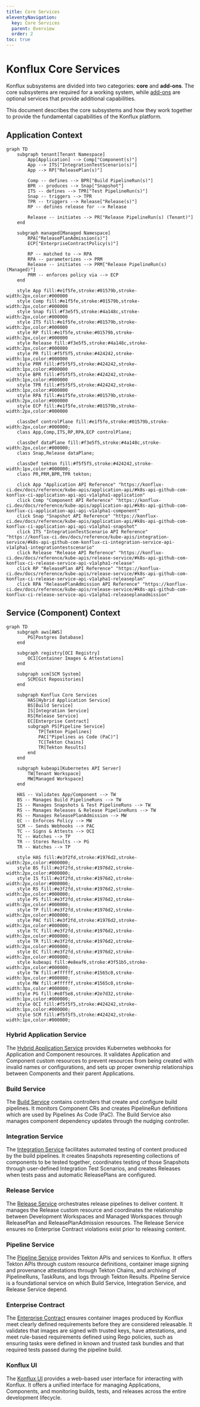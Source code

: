 ```yaml
---
title: Core Services
eleventyNavigation:
  key: Core Services
  parent: Overview
  order: 2
toc: true
---
```


# Konflux Core Services

Konflux subsystems are divided into two categories: **core** and **add-ons**. The core subsystems are required for a working system, while [add-ons](../add-ons/index.md) are optional services that provide additional capabilities.

This document describes the core subsystems and how they work together to provide the fundamental capabilities of the Konflux platform.

## Application Context

```mermaid
graph TD
    subgraph tenant[Tenant Namespace]
        App[Application] --> Comp["Component(s)"]
        App --> ITS["IntegrationTestScenario(s)"]
        App --> RP["ReleasePlan(s)"]

        Comp -- defines --> BPR["Build PipelineRun(s)"]
        BPR -- produces --> Snap["Snapshot"]
        ITS -- defines --> TPR["Test PipelineRun(s)"]
        Snap -- triggers --> TPR
        TPR -- triggers --> Release["Release(s)"]
        RP -- defines release for --> Release

        Release -- initiates --> PR["Release PipelineRun(s) (Tenant)"]
    end

    subgraph managed[Managed Namespace]
        RPA["ReleasePlanAdmission(s)"]
        ECP["EnterpriseContractPolicy(s)"]

        RP -- matched to --> RPA
        RPA -- parameterizes --> PRM
        Release -- initiates --> PRM["Release PipelineRun(s) (Managed)"]
        PRM -- enforces policy via --> ECP
    end

    style App fill:#e1f5fe,stroke:#01579b,stroke-width:2px,color:#000000
    style Comp fill:#e1f5fe,stroke:#01579b,stroke-width:2px,color:#000000
    style Snap fill:#f3e5f5,stroke:#4a148c,stroke-width:2px,color:#000000
    style ITS fill:#e1f5fe,stroke:#01579b,stroke-width:2px,color:#000000
    style RP fill:#e1f5fe,stroke:#01579b,stroke-width:2px,color:#000000
    style Release fill:#f3e5f5,stroke:#4a148c,stroke-width:2px,color:#000000
    style PR fill:#f5f5f5,stroke:#424242,stroke-width:1px,color:#000000
    style PRM fill:#f5f5f5,stroke:#424242,stroke-width:1px,color:#000000
    style BPR fill:#f5f5f5,stroke:#424242,stroke-width:1px,color:#000000
    style TPR fill:#f5f5f5,stroke:#424242,stroke-width:1px,color:#000000
    style RPA fill:#e1f5fe,stroke:#01579b,stroke-width:2px,color:#000000
    style ECP fill:#e1f5fe,stroke:#01579b,stroke-width:2px,color:#000000

    classDef controlPlane fill:#e1f5fe,stroke:#01579b,stroke-width:2px,color:#000000;
    class App,Comp,ITS,RP,RPA,ECP controlPlane;

    classDef dataPlane fill:#f3e5f5,stroke:#4a148c,stroke-width:2px,color:#000000;
    class Snap,Release dataPlane;

    classDef tekton fill:#f5f5f5,stroke:#424242,stroke-width:1px,color:#000000;
    class PR,PRM,BPR,TPR tekton;

    click App "Application API Reference" "https://konflux-ci.dev/docs/reference/kube-apis/application-api/#k8s-api-github-com-konflux-ci-application-api-api-v1alpha1-application"
    click Comp "Component API Reference" "https://konflux-ci.dev/docs/reference/kube-apis/application-api/#k8s-api-github-com-konflux-ci-application-api-api-v1alpha1-component"
    click Snap "Snapshot API Reference" "https://konflux-ci.dev/docs/reference/kube-apis/application-api/#k8s-api-github-com-konflux-ci-application-api-api-v1alpha1-snapshot"
    click ITS "IntegrationTestScenario API Reference" "https://konflux-ci.dev/docs/reference/kube-apis/integration-service/#k8s-api-github-com-konflux-ci-integration-service-api-v1alpha1-integrationtestscenario"
    click Release "Release API Reference" "https://konflux-ci.dev/docs/reference/kube-apis/release-service/#k8s-api-github-com-konflux-ci-release-service-api-v1alpha1-release"
    click RP "ReleasePlan API Reference" "https://konflux-ci.dev/docs/reference/kube-apis/release-service/#k8s-api-github-com-konflux-ci-release-service-api-v1alpha1-releaseplan"
    click RPA "ReleasePlanAdmission API Reference" "https://konflux-ci.dev/docs/reference/kube-apis/release-service/#k8s-api-github-com-konflux-ci-release-service-api-v1alpha1-releaseplanadmission"
```

## Service (Component) Context

```mermaid
graph TD
    subgraph aws[AWS]
        PG[Postgres Database]
    end

    subgraph registry[OCI Registry]
        OCI[Container Images & Attestations]
    end

    subgraph scm[SCM System]
        SCM[Git Repositories]
    end

    subgraph Konflux Core Services
        HAS[Hybrid Application Service]
        BS[Build Service]
        IS[Integration Service]
        RS[Release Service]
        EC[Enterprise Contract]
        subgraph PS[Pipeline Service]
            TP[Tekton Pipelines]
            PAC["Pipelines as Code (PaC)"]
            TC[Tekton Chains]
            TR[Tekton Results]
        end
    end

    subgraph kubeapi[Kubernetes API Server]
        TW[Tenant Workspace]
        MW[Managed Workspace]
    end

    HAS -- Validates App/Component --> TW
    BS -- Manages Build PipelineRuns --> TW
    IS -- Manages Snapshots & Test PipelineRuns --> TW
    RS -- Manages Releases & Release PipelineRuns --> TW
    RS -- Manages ReleasePlanAdmission --> MW
    EC -- Enforces Policy --> MW
    SCM -- Sends Webhooks --> PAC
    TC -- Signs & Attests --> OCI
    TC -- Watches --> TP
    TR -- Stores Results --> PG
    TR -- Watches --> TP

    style HAS fill:#e3f2fd,stroke:#1976d2,stroke-width:2px,color:#000000;
    style BS fill:#e3f2fd,stroke:#1976d2,stroke-width:2px,color:#000000;
    style IS fill:#e3f2fd,stroke:#1976d2,stroke-width:2px,color:#000000;
    style RS fill:#e3f2fd,stroke:#1976d2,stroke-width:2px,color:#000000;
    style PS fill:#e3f2fd,stroke:#1976d2,stroke-width:2px,color:#000000;
    style TP fill:#e3f2fd,stroke:#1976d2,stroke-width:2px,color:#000000;
    style PAC fill:#e3f2fd,stroke:#1976d2,stroke-width:2px,color:#000000;
    style TC fill:#e3f2fd,stroke:#1976d2,stroke-width:2px,color:#000000;
    style TR fill:#e3f2fd,stroke:#1976d2,stroke-width:2px,color:#000000;
    style EC fill:#e3f2fd,stroke:#1976d2,stroke-width:2px,color:#000000;
    style kubeapi fill:#e8eaf6,stroke:#3f51b5,stroke-width:2px,color:#000000;
    style TW fill:#ffffff,stroke:#1565c0,stroke-width:3px,color:#000000;
    style MW fill:#ffffff,stroke:#1565c0,stroke-width:3px,color:#000000;
    style PG fill:#e8f5e8,stroke:#2e7d32,stroke-width:1px,color:#000000;
    style OCI fill:#f5f5f5,stroke:#424242,stroke-width:1px,color:#000000;
    style SCM fill:#f5f5f5,stroke:#424242,stroke-width:1px,color:#000000;
```

### Hybrid Application Service

The [Hybrid Application Service] provides Kubernetes webhooks for Application and Component resources. It validates Application and Component custom resources to prevent resources from being created with invalid names or configurations, and sets up proper ownership relationships between Components and their parent Applications.

### Build Service

The [Build Service] contains controllers that create and configure build pipelines. It monitors Component CRs and creates PipelineRun definitions which are used by Pipelines As Code (PaC). The Build Service also manages component dependency updates through the nudging controller.

### Integration Service

The [Integration Service] facilitates automated testing of content produced by the build pipelines. It creates Snapshots representing collections of components to be tested together, coordinates testing of those Snapshots through user-defined Integration Test Scenarios, and creates Releases when tests pass and automatic ReleasePlans are configured.

### Release Service

The [Release Service] orchestrates release pipelines to deliver content. It manages the Release custom resource and coordinates the relationship between Development Workspaces and Managed Workspaces through ReleasePlan and ReleasePlanAdmission resources. The Release Service ensures no Enterprise Contract violations exist prior to releasing content.

### Pipeline Service

The [Pipeline Service] provides Tekton APIs and services to Konflux. It offers Tekton APIs through custom resource definitions, container image signing and provenance attestations through Tekton Chains, and archiving of PipelineRuns, TaskRuns, and logs through Tekton Results. Pipeline Service is a foundational service on which Build Service, Integration Service, and Release Service depend.

### Enterprise Contract

The [Enterprise Contract] ensures container images produced by Konflux meet clearly defined requirements before they are considered releasable. It validates that images are signed with trusted keys, have attestations, and meet rule-based requirements defined using Rego policies, such as ensuring tasks were defined in known and trusted task bundles and that required tests passed during the pipeline build.

### Konflux UI

The [Konflux UI] provides a web-based user interface for interacting with Konflux. It offers a unified interface for managing Applications, Components, and monitoring builds, tests, and releases across the entire development lifecycle.

[Hybrid Application Service]: ./hybrid-application-service.md
[Build Service]: ./build-service.md
[Integration Service]: ./integration-service.md
[Release Service]: ./release-service.md
[Pipeline Service]: ./pipeline-service.md
[Enterprise Contract]: ./enterprise-contract.md
[Konflux UI]: ./konflux-ui.md
